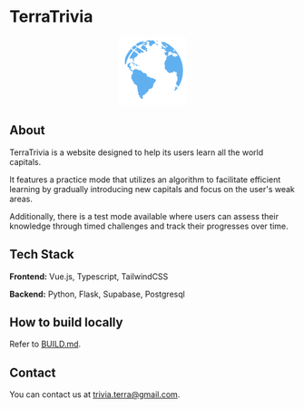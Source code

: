 
# TerraTrivia

<p align="center">
    <a href="https://terratrivia.app/">
        <img src="./frontend/src/assets/icons/color/terra.svg" alt="TerraTrivia" width="120"/>
    </a>
</p>

## About

TerraTrivia is a website designed to help its users learn all the world capitals.

It features a practice mode that utilizes an algorithm to facilitate efficient learning by gradually introducing new capitals and focus on the user's weak areas.

Additionally, there is a test mode available where users can assess their knowledge through timed challenges and track their progresses over time.

## Tech Stack

**Frontend:** Vue.js, Typescript, TailwindCSS

**Backend:** Python, Flask, Supabase, Postgresql

## How to build locally

Refer to [BUILD.md](./BUILD.md).

## Contact

You can contact us at trivia.terra@gmail.com.
